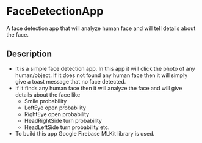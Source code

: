 # FaceDetectionApp
A face detection app that will analyze human face and will tell details about the face.
## Description
* It is a simple face detection app. In this app it will click the photo of any human/object. If it does not found any human face then it will simply give a toast message that no face detected.
* If it finds any human face then it will analyze the face and will give details about the face like
     * Smile probability 
     * LeftEye open probability
     * RightEye open probability
     * HeadRightSide turn probability
     * HeadLeftSide turn probability etc.
* To build this app Google Firebase MLKit library is used.

